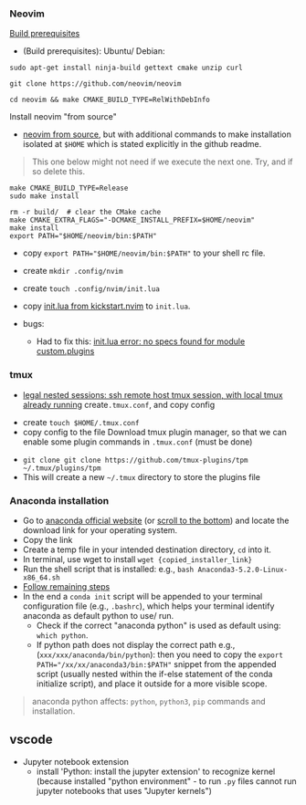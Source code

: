 
### Neovim

[Build prerequisites](https://github.com/neovim/neovim/wiki/Building-Neovim)
- (Build prerequisites): Ubuntu/ Debian: 
```
sudo apt-get install ninja-build gettext cmake unzip curl
```
```
git clone https://github.com/neovim/neovim
```
```
cd neovim && make CMAKE_BUILD_TYPE=RelWithDebInfo
```
Install neovim "from source"
- [neovim from source](https://github.com/neovim/neovim/wiki/Installing-Neovim#install-from-source), but with additional commands to make installation isolated at `$HOME` which is stated explicitly in the github readme.

> This one below might not need if we execute the next one. Try, and if so delete this.
```
make CMAKE_BUILD_TYPE=Release
sudo make install
```

```
rm -r build/  # clear the CMake cache
make CMAKE_EXTRA_FLAGS="-DCMAKE_INSTALL_PREFIX=$HOME/neovim"
make install
export PATH="$HOME/neovim/bin:$PATH"
```
- copy `export PATH="$HOME/neovim/bin:$PATH"` to your shell rc file.
- create `mkdir .config/nvim`
- create `touch .config/nvim/init.lua` 
- copy [init.lua from kickstart.nvim](https://github.com/nvim-lua/kickstart.nvim) to `init.lua`.

- bugs:
	- Had to fix this: [init.lua error: no specs found for module custom.plugins](https://github.com/nvim-lua/kickstart.nvim/issues/204)

### tmux
- [legal nested sessions: ssh remote host tmux session, with local tmux already running](https://www.freecodecamp.org/news/tmux-in-practice-local-and-nested-remote-tmux-sessions-4f7ba5db8795/)
create`.tmux.conf`, and copy config
+ create `touch $HOME/.tmux.conf`
+ copy config to the file
Download tmux plugin manager, so that we can enable some plugin commands in `.tmux.conf` (must be done)
- `git clone git clone https://github.com/tmux-plugins/tpm ~/.tmux/plugins/tpm`
- This will create a new `~/.tmux` directory to store the plugins file

### Anaconda installation
- Go to [anaconda official website](https://repo.anaconda.com/archive/) (or [scroll to the bottom](https://www.anaconda.com/download)) and locate the download link for your operating system.
- Copy the link 
- Create a temp file in your intended destination directory, `cd` into it.
- In terminal, use wget to install `wget {copied_installer_link}`
- Run the shell script that is installed: e.g., `bash Anaconda3-5.2.0-Linux-x86_64.sh`
- [Follow remaining steps](https://clouds.eos.ubc.ca/~phil/docs/problem_solving/01-Orientation/01.05-Installing-Anaconda-on-Linux.html)
- In the end a `conda init` script will be appended to your terminal configuration file (e.g., `.bashrc`), which helps your terminal identify anaconda as default python to use/ run. 
	- Check if the correct "anaconda python" is used as default using: `which python`. 
	- If python path does not display the correct path e.g.,(`xxx/xxx/anaconda/bin/python`): then you need to copy the `export PATH="/xx/xx/anaconda3/bin:$PATH"` snippet from the appended script (usually nested within the if-else statement of the conda initialize script), and place it outside for a more visible scope.
> anaconda python affects: `python`, `python3`, `pip` commands and installation.

## vscode
- Jupyter notebook extension
	- install 'Python: install the jupyter extension' to recognize kernel (because installed "python environment" - to run `.py` files cannot run jupyter notebooks that uses "Jupyter kernels")
